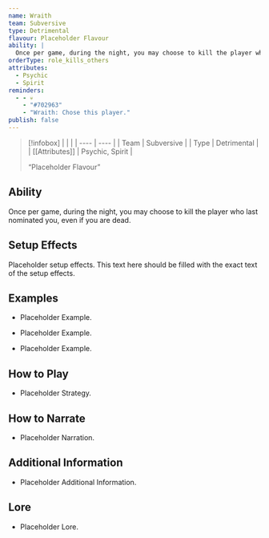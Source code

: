 ```yaml
---
name: Wraith
team: Subversive
type: Detrimental
flavour: Placeholder Flavour
ability: |
  Once per game, during the night, you may choose to kill the player who last nominated you, even if you are dead.
orderType: role_kills_others
attributes:
  - Psychic
  - Spirit
reminders:
  - - 💀
    - "#702963"
    - "Wraith: Chose this player."
publish: false
---
```

> [!infobox]
> |  |  |
> | ---- | ---- |
> | Team | Subversive |
> | Type | Detrimental |
> | [[Attributes]] | Psychic, Spirit |
> 
>  “Placeholder Flavour”

## Ability
Once per game, during the night, you may choose to kill the player who last nominated you, even if you are dead.

## Setup Effects
Placeholder setup effects. This text here should be filled with the exact text of the setup effects.

## Examples
- Placeholder Example.

- Placeholder Example.

- Placeholder Example.

## How to Play
- Placeholder Strategy.

## How to Narrate
- Placeholder Narration.

## Additional Information
- Placeholder Additional Information.

## Lore
- Placeholder Lore.